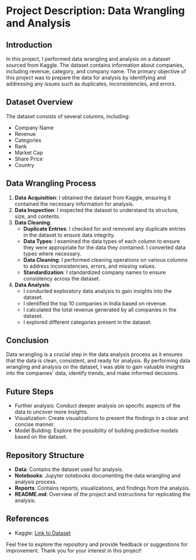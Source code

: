 # Project Description: Data Wrangling and Analysis

## Introduction
In this project, I performed data wrangling and analysis on a dataset sourced from Kaggle. The dataset contains information about companies, including revenue, category, and company name. The primary objective of this project was to prepare the data for analysis by identifying and addressing any issues such as duplicates, inconsistencies, and errors.

## Dataset Overview
The dataset consists of several columns, including:
- Company Name
- Revenue
- Categories
- Rank
- Market Cap
- Share Price
- Country

## Data Wrangling Process
1. **Data Acquisition**: I obtained the dataset from Kaggle, ensuring it contained the necessary information for analysis.
2. **Data Inspection**: I inspected the dataset to understand its structure, size, and contents.
3. **Data Cleaning**:
    - **Duplicate Entries**: I checked for and removed any duplicate entries in the dataset to ensure data integrity.
    - **Data Types**: I examined the data types of each column to ensure they were appropriate for the data they contained. I converted data types where necessary.
    - **Data Cleaning**: I performed cleaning operations on various columns to address inconsistencies, errors, and missing values.
    - **Standardization**: I standardized company names to ensure consistency across the dataset.
4. **Data Analysis**:
    - I conducted exploratory data analysis to gain insights into the dataset.
    - I identified the top 10 companies in India based on revenue.
    - I calculated the total revenue generated by all companies in the dataset.
    - I explored different categories present in the dataset.

## Conclusion
Data wrangling is a crucial step in the data analysis process as it ensures that the data is clean, consistent, and ready for analysis. By performing data wrangling and analysis on the dataset, I was able to gain valuable insights into the companies' data, identify trends, and make informed decisions.

## Future Steps
- Further analysis: Conduct deeper analysis on specific aspects of the data to uncover more insights.
- Visualization: Create visualizations to present the findings in a clear and concise manner.
- Model Building: Explore the possibility of building predictive models based on the dataset.

## Repository Structure
- **Data**: Contains the dataset used for analysis.
- **Notebooks**: Jupyter notebooks documenting the data wrangling and analysis process.
- **Reports**: Contains reports, visualizations, and findings from the analysis.
- **README.md**: Overview of the project and instructions for replicating the analysis.

## References
- Kaggle: [Link to Dataset](https://www.kaggle.com/datasets/shiivvvaam/revenue-of-top-companies-in-india)

Feel free to explore the repository and provide feedback or suggestions for improvement. Thank you for your interest in this project!
